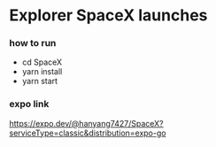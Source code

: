# Explorer SpaceX launches

### how to run
- cd SpaceX
- yarn install
- yarn start

### expo link
https://expo.dev/@hanyang7427/SpaceX?serviceType=classic&distribution=expo-go


